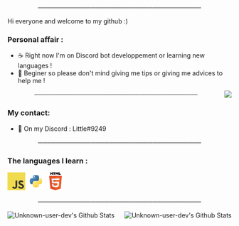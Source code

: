 <p align="center">
─────────────────────────────────────
</p>

Hi everyone and welcome to my github :)

### Personal affair :
- ☕ Right now I'm on Discord bot developpement or learning new languages !
- 🍁 Beginer so please don't mind giving me tips or giving me advices to help me !

<p align="center">
  <img align="right" alt"JPG" src="https://cdn.discordapp.com/attachments/1039917113026035734/1058150675973931028/HD-wallpaper-anime-girl-original-anime-train-train-station.jpg" width"300" height"168" />
─────────────────────────────────────
</p>

### My contact:

- 🥔 On my Discord : Little#9249
<p align="center">
─────────────────────────────────────
</p>

### The languages I learn :
<code><img height="40" src="https://raw.githubusercontent.com/github/explore/80688e429a7d4ef2fca1e82350fe8e3517d3494d/topics/javascript/javascript.png"></code>
<code><img height="40" src="https://raw.githubusercontent.com/github/explore/80688e429a7d4ef2fca1e82350fe8e3517d3494d/topics/python/python.png"></code>
<code><img height="40" src="https://raw.githubusercontent.com/github/explore/80688e429a7d4ef2fca1e82350fe8e3517d3494d/topics/html/html.png"></code>

<p align="center">
─────────────────────────────────────
</p>

<img align="left" alt="Unknown-user-dev's Github Stats" src="https://github-readme-stats.vercel.app/api/top-langs/?username==TheLittleOffi&show_icons=true&hide_border=true&theme=radical" />
<img align="right" alt="Unknown-user-dev's Github Stats" src="https://github-readme-stats.vercel.app/api?username=TheLittleOffi&show_icons=true&hide_border=true&theme=radical" />

[github]: https://www.github.com/TheLittleOffi
